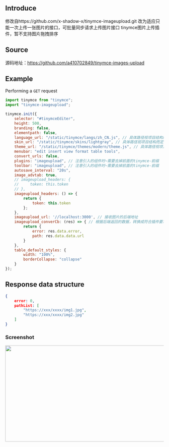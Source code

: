 ## Introduce
修改自https://github.com/x-shadow-x/tinymce-imageupload.git
改为适应只能一次上传一张图片的接口，可批量同步请求上传图片接口
tinymce图片上传插件，暂不支持图片拖拽排序

## Source
源码地址：https://github.com/a410702849/tinymce-images-upload

## Example

Performing a `GET` request

```js
import tinymce from "tinymce";
import "tinymce-imageupload";

tinymce.init({
    selector: "#tinymceEditer",
    height: 500,
    branding: false,
    elementpath: false,
    language_url: "/static/tinymce/langs/zh_CN.js", // 具体路径视项目结构而定
    skin_url: "/static/tinymce/skins/lightgray", // 具体路径视项目结构而定
    theme_url: "/static/tinymce/themes/modern/theme.js", // 具体路径视项目结构而定
    menubar: "edit insert view format table tools",
    convert_urls: false,
    plugins: "imageupload", // 注意引入的组件时~需要去掉前面的tinymce-前缀
    toolbar: "imageupload", // 注意引入的组件时~需要去掉前面的tinymce-前缀
    autosave_interval: "20s",
    image_advtab: true,
    // imageupload_headers: {
    //     token: this.token
    // },
    imageupload_headers: () => {
        return {
            token: this.token
        };
    },
    imageupload_url: '//localhost:3000', // 接收图片的后端地址
    imageupload_converCb: (res) => { // 根据后端返回的数据，转换成符合插件要求的数据结构
        return {
            error: res.data.error,
            path: res.data.data.url
        }
    },
    table_default_styles: {
        width: "100%",
        borderCollapse: "collapse"
    }
});
```

## Response data structure
```json
{
    error: 0,
    pathList: [
        "https://xxx/xxxx/img1.jpg",
        "https://xxx/xxxx/img2.jpg"
    ]
}
```

### Screenshot
<div align=center><img src="https://github.com/x-shadow-x/tinymce-imageupload/blob/master/res.webp" width="600" height="305" ><div>
